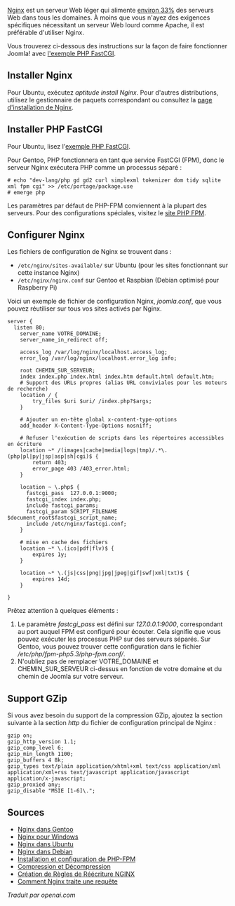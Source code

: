<!-- Filename: Nginx / Display title: Nginx -->

<a href="http://nginx.org/" rel="nofollow noreferrer noopener">Nginx</a> est un serveur Web léger qui alimente <a href="https://en.wikipedia.org/wiki/Nginx" rel="nofollow noreferrer noopener">environ 33%</a> des serveurs Web dans tous les domaines. À moins que vous n'ayez des exigences spécifiques nécessitant un serveur Web lourd comme Apache, il est préférable d'utiliser Nginx.

Vous trouverez ci-dessous des instructions sur la façon de faire fonctionner Joomla! avec <a href="https://www.nginx.com/resources/wiki/start/topics/examples/phpfcgi/" rel="nofollow noreferrer noopener">l'exemple PHP FastCGI</a>.
## Installer Nginx

Pour Ubuntu, exécutez *aptitude install Nginx*. Pour d'autres distributions, utilisez le gestionnaire de paquets correspondant ou consultez la <a href="https://www.nginx.com/resources/wiki/start/topics/tutorials/install/" rel="nofollow noreferrer noopener">page d'installation de Nginx</a>.

## Installer PHP FastCGI

Pour Ubuntu, lisez l'<a href="https://www.nginx.com/resources/wiki/start/topics/examples/phpfcgi/" rel="nofollow noreferrer noopener">exemple PHP FastCGI</a>.

Pour Gentoo, PHP fonctionnera en tant que service FastCGI (FPM), donc le serveur Nginx exécutera PHP comme un processus séparé :

```shell
# echo "dev-lang/php gd gd2 curl simplexml tokenizer dom tidy sqlite xml fpm cgi" >> /etc/portage/package.use
# emerge php
```

Les paramètres par défaut de PHP-FPM conviennent à la plupart des serveurs. Pour des configurations spéciales, visitez le
<a href="http://php.net/manual/en/install.fpm.php" rel="nofollow noreferrer noopener">site PHP FPM</a>.

## Configurer Nginx

Les fichiers de configuration de Nginx se trouvent dans :

- `/etc/nginx/sites-available/` sur Ubuntu (pour les sites fonctionnant
  sur cette instance Nginx)
- `/etc/nginx/nginx.conf` sur Gentoo et Raspbian (Debian optimisé pour
  Raspberry Pi)

Voici un exemple de fichier de configuration Nginx, *joomla.conf*, que vous pouvez
réutiliser sur tous vos sites activés par Nginx.

    server {
      listen 80;
        server_name VOTRE_DOMAINE;
        server_name_in_redirect off;

        access_log /var/log/nginx/localhost.access_log;
        error_log /var/log/nginx/localhost.error_log info;

        root CHEMIN_SUR_SERVEUR;
        index index.php index.html index.htm default.html default.htm;
        # Support des URLs propres (alias URL conviviales pour les moteurs de recherche)
        location / {
            try_files $uri $uri/ /index.php?$args;
        }

        # Ajouter un en-tête global x-content-type-options
        add_header X-Content-Type-Options nosniff;

        # Refuser l'exécution de scripts dans les répertoires accessibles en écriture
        location ~* /(images|cache|media|logs|tmp)/.*\.(php|pl|py|jsp|asp|sh|cgi)$ {
            return 403;
            error_page 403 /403_error.html;
        }

        location ~ \.php$ {
          fastcgi_pass  127.0.0.1:9000;
          fastcgi_index index.php;
          include fastcgi_params;
          fastcgi_param SCRIPT_FILENAME $document_root$fastcgi_script_name;
          include /etc/nginx/fastcgi.conf;
        }

        # mise en cache des fichiers
        location ~* \.(ico|pdf|flv)$ {
            expires 1y;
        }

        location ~* \.(js|css|png|jpg|jpeg|gif|swf|xml|txt)$ {
            expires 14d;
        }

    }

Prêtez attention à quelques éléments :

1.  Le paramètre *fastcgi_pass* est défini sur *127.0.0.1:9000*,
    correspondant au port auquel FPM est configuré pour écouter. Cela
    signifie que vous pouvez exécuter les processus PHP sur des serveurs séparés. Sur Gentoo,
    vous pouvez trouver cette configuration dans le fichier
    */etc/php/fpm-php5.3/php-fpm.conf/*.
2.  N'oubliez pas de remplacer VOTRE_DOMAINE et CHEMIN_SUR_SERVEUR ci-dessus en fonction
    de votre domaine et du chemin de Joomla sur votre serveur.

## Support GZip

Si vous avez besoin du support de la compression GZip, ajoutez la section suivante à la section *http* du fichier de configuration principal de Nginx :

    gzip on;
    gzip_http_version 1.1;
    gzip_comp_level 6;
    gzip_min_length 1100;
    gzip_buffers 4 8k;
    gzip_types text/plain application/xhtml+xml text/css application/xml application/xml+rss text/javascript application/javascript application/x-javascript;
    gzip_proxied any;
    gzip_disable "MSIE [1-6]\.";

## Sources

- <a href="https://wiki.gentoo.org/wiki/Nginx"
rel="nofollow noreferrer noopener">Nginx dans Gentoo</a>
- <a href="https://kevinworthington.com/nginx-for-windows/"
  rel="nofollow noreferrer noopener">Nginx pour Windows</a>
- <a
  href="https://ubuntu.com/tutorials/install-and-configure-nginx#1-overview"
  rel="nofollow noreferrer noopener">Nginx dans Ubuntu</a>
- <a
  href="https://www.debianadmin.com/howto-install-nginx-webserver-in-debian.html"
  rel="nofollow noreferrer noopener">Nginx dans Debian</a>
- <a href="https://www.php.net/manual/en/install.fpm.php"
  rel="nofollow noreferrer noopener">Installation et configuration de PHP-FPM</a>
- <a
  href="https://docs.nginx.com/nginx/admin-guide/web-server/compression/"
  rel="nofollow noreferrer noopener">Compression et Décompression</a>
- <a href="https://www.nginx.com/blog/creating-nginx-rewrite-rules/"
  rel="nofollow noreferrer noopener">Création de Règles de Réécriture NGINX</a>
- <a href="http://nginx.org/en/docs/http/request_processing.html"
  rel="nofollow noreferrer noopener">Comment Nginx traite une requête</a>

*Traduit par openai.com*

